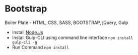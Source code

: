 # Bootstrap
Boiler Plate - HTML, CSS, SASS, BOOTSTRAP, jQuery, Gulp

- Install  <a href="https://nodejs.org/en/download/">Node.Js</a>
- Install  Gulp-CLI using command line interface <code>npm install gulp-cli -g</code>
- Run Command <code>npm install</code>
